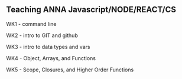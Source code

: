 ## Teaching ANNA Javascript/NODE/REACT/CS

<p>WK1 - command line</p>
<p>WK2 - intro to GIT and github</p>
<p>WK3 - intro to data types and vars</p>
<p>WK4 - Object, Arrays, and Functions</p>
<p>WK5 - Scope, Closures, and Higher Order Functions</p>